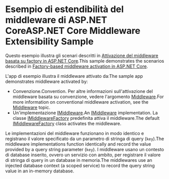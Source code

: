 # <a name="aspnet-core-middleware-extensibility-sample"></a><span data-ttu-id="62c18-101">Esempio di estendibilità del middleware di ASP.NET Core</span><span class="sxs-lookup"><span data-stu-id="62c18-101">ASP.NET Core Middleware Extensibility Sample</span></span>

<span data-ttu-id="62c18-102">Questo esempio illustra gli scenari descritti in [Attivazione del middleware basata su factory in ASP.NET Core](https://docs.microsoft.com/aspnet/core/fundamentals/middleware/middleware-extensibility).</span><span class="sxs-lookup"><span data-stu-id="62c18-102">This sample demonstrates the scenarios described in [Factory-based middleware activation in ASP.NET Core](https://docs.microsoft.com/aspnet/core/fundamentals/middleware/middleware-extensibility).</span></span>

<span data-ttu-id="62c18-103">L'app di esempio illustra il middleware attivato da:</span><span class="sxs-lookup"><span data-stu-id="62c18-103">The sample app demonstrates middleware activated by:</span></span>

* <span data-ttu-id="62c18-104">Convenzione.</span><span class="sxs-lookup"><span data-stu-id="62c18-104">Convention.</span></span> <span data-ttu-id="62c18-105">Per altre informazioni sull'attivazione del middleware basata su convenzione, vedere l'argomento [Middleware](https://docs.microsoft.com/aspnet/core/fundamentals/middleware/).</span><span class="sxs-lookup"><span data-stu-id="62c18-105">For more information on conventional middleware activation, see the [Middleware](https://docs.microsoft.com/aspnet/core/fundamentals/middleware/) topic.</span></span>
* <span data-ttu-id="62c18-106">Un'implementazione [IMiddleware](https://docs.microsoft.com/dotnet/api/microsoft.aspnetcore.http.imiddleware).</span><span class="sxs-lookup"><span data-stu-id="62c18-106">An [IMiddleware](https://docs.microsoft.com/dotnet/api/microsoft.aspnetcore.http.imiddleware) implementation.</span></span> <span data-ttu-id="62c18-107">La classe [IMiddlewareFactory](https://docs.microsoft.com/dotnet/api/microsoft.aspnetcore.http.imiddlewarefactory) predefinita attiva il middleware.</span><span class="sxs-lookup"><span data-stu-id="62c18-107">The default [IMiddlewareFactory](https://docs.microsoft.com/dotnet/api/microsoft.aspnetcore.http.imiddlewarefactory) class activates the middleware.</span></span>

<span data-ttu-id="62c18-108">Le implementazioni del middleware funzionano in modo identico e registrano il valore specificato da un parametro di stringa di query (`key`).</span><span class="sxs-lookup"><span data-stu-id="62c18-108">The middleware implementations function identically and record the value provided by a query string parameter (`key`).</span></span> <span data-ttu-id="62c18-109">I middleware usano un contesto di database inserito, ovvero un servizio con ambito, per registrare il valore di stringa di query in un database in memoria.</span><span class="sxs-lookup"><span data-stu-id="62c18-109">The middlewares use an injected database context (a scoped service) to record the query string value in an in-memory database.</span></span>
